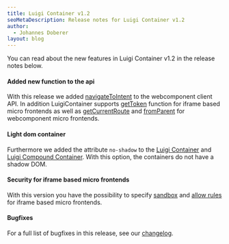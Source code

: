 ```yaml
---
title: Luigi Container v1.2 
seoMetaDescription: Release notes for Luigi Container v1.2
author:
  - Johannes Doberer
layout: blog
---
```


You can read about the new features in Luigi Container v1.2 in the release notes below.

<!-- Excerpt -->

#### Added new function to the api

With this release we added [navigateToIntent](https://docs.luigi-project.io/docs/luigi-core-api?section=navigatetointent) to the webcomponent client API.
In addition LuigiContainer supports [getToken](https://docs.luigi-project.io/docs/luigi-container-api?section=authdata) function for iframe based micro frontends as well as [getCurrentRoute](https://docs.luigi-project.io/docs/luigi-core-api?section=getcurrentroute) and [fromParent](https://docs.luigi-project.io/docs/luigi-core-api?section=getcurrentroute) for webcomponent micro frontends.

#### Light dom container

Furthermore we added the attribute `no-shadow` to the [Luigi Container](https://docs.luigi-project.io/docs/luigi-container-api?section=noshadow) and [Luigi Compound Container](https://docs.luigi-project.io/docs/luigi-compound-container-api?section=noshadow). With this option, the containers do not have a shadow DOM.

#### Security for iframe based micro frontends

With this version you have the possibility to specify [sandbox](https://docs.luigi-project.io/docs/luigi-compound-container-api?section=noshadow) and [allow rules](https://docs.luigi-project.io/docs/luigi-container-api?section=allowrules) for iframe based micro frontends.

#### Bugfixes

For a full list of bugfixes in this release, see our [changelog](https://github.com/luigi-project/luigi/releases/tag/container%2Fv1.2.0).